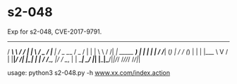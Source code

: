 # s2-048
Exp for s2-048, CVE-2017-9791.

  ______     _______     ____   ___  _ _____     ___ _____ ___  _ 
 / ___\ \   / / ____|   |___ \ / _ \/ |___  |   / _ \___  / _ \/ |
| |    \ \ / /|  _| _____ __) | | | | |  / /___| (_) | / / (_) | |
| |___  \ V / | |__|_____/ __/| |_| | | / /_____\__, |/ / \__, | |
 \____|  \_/  |_____|   |_____|\___/|_|/_/        /_//_/    /_/|_|

usage:
python3 s2-048.py -h www.xx.com/index.action


